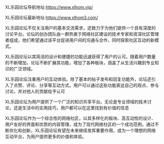 XL乐园论坛导航地址:https://www.xlhom.vip/

XL乐园论坛最新地址:https://www.xlhom3.com/

XL乐园论坛不仅关注用户的基本交流需求，还致力于为他们提供一个具有深度的讨论平台。论坛的创办团队由一群热衷于网络社区建设的技术专家和资深社区管理者组成，他们希望通过该平台促进用户间的沟通与合作，同时探索社区互动的新模式。

XL乐园论坛以其简洁的设计和便捷的功能迅速获得了用户的认可。随着用户数量的不断增加，论坛不断扩展其功能，增加了各种板块，涵盖了从生活兴趣到专业知识的广泛领域。

XL乐园论坛注重用户的互动体验。除了基本的帖子发布和回复功能外，论坛还引入了点赞、评论、分享等互动方式。用户可以通过这些功能表达自己的观点、参与讨论，并对他人的贡献给予认可

XL乐园论坛为用户提供了一个广泛的知识共享平台。无论是专业领域的技术讨论，还是生活中的实用技巧，用户都可以在这里找到有价值的信息

XL乐园论坛作为一个综合性的网络社区，以其多样化的板块、高互动性的设计、用户友好的界面和优质的内容管理，成为了现代网络社区的一个成功范例。通过不断优化和创新，XL乐园论坛有望在未来继续发挥重要作用，成为一个理想的网络互动平台，为用户提供更多的价值和体验。
